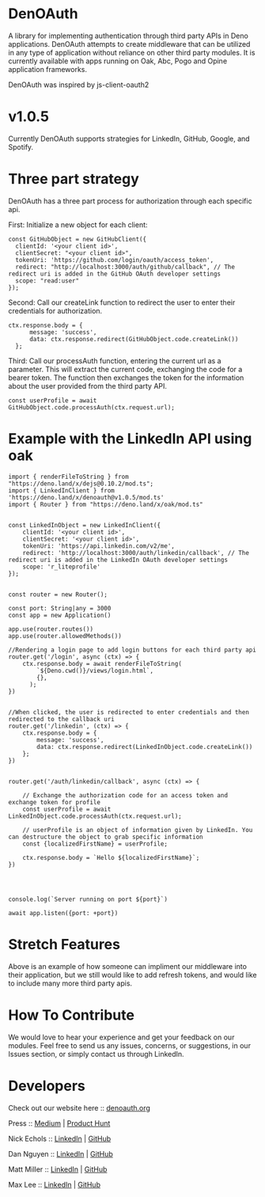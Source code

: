 # DenOAuth
A library for implementing authentication through third party APIs in Deno applications. 
DenOAuth attempts to create middleware that can be utilized in any type of application without reliance on other third party modules. It is currently available with apps running on Oak, Abc, Pogo and Opine application frameworks.

DenOAuth was inspired by js-client-oauth2

# v1.0.5
Currently DenOAuth supports strategies for LinkedIn, GitHub, Google, and Spotify.

# Three part strategy
DenOAuth has a three part process for authorization through each specific api.
 
 First: Initialize a new object for each client:

  ```
  const GitHubObject = new GitHubClient({
    clientId: '<your client id>',
    clientSecret: "<your client id>",
    tokenUri: 'https://github.com/login/oauth/access_token',
    redirect: "http://localhost:3000/auth/github/callback", // The redirect uri is added in the GitHub OAuth developer settings
    scope: "read:user" 
});
```
  
  Second: Call our createLink function to redirect the user to enter their credentials for authorization.
  

  ```  
  ctx.response.body = {
        message: 'success',
        data: ctx.response.redirect(GitHubObject.code.createLink())
    };
  ```
    
  Third: Call our processAuth function, entering the current url as a parameter. This will extract the current code, exchanging the code
   for a bearer token. The function then exchanges the token for the information about the user provided from the third party API. 
  

  ```
  const userProfile = await GitHubObject.code.processAuth(ctx.request.url);
  ```

# Example with the LinkedIn API using oak

```import { Application } from "https://deno.land/x/oak/mod.ts"
import { renderFileToString } from "https://deno.land/x/dejs@0.10.2/mod.ts";
import { LinkedInClient } from 'https://deno.land/x/denoauth@v1.0.5/mod.ts'
import { Router } from "https://deno.land/x/oak/mod.ts"


const LinkedInObject = new LinkedInClient({
    clientId: '<your client id>',
    clientSecret: '<your client id>',
    tokenUri: 'https://api.linkedin.com/v2/me',
    redirect: 'http://localhost:3000/auth/linkedin/callback', // The redirect uri is added in the LinkedIn OAuth developer settings
    scope: 'r_liteprofile'
});


const router = new Router();

const port: String|any = 3000
const app = new Application()

app.use(router.routes())
app.use(router.allowedMethods())

//Rendering a login page to add login buttons for each third party api
router.get('/login', async (ctx) => {
    ctx.response.body = await renderFileToString(
        `${Deno.cwd()}/views/login.html`,
        {},
      );
})


//When clicked, the user is redirected to enter credentials and then redirected to the callback uri
router.get('/linkedin', (ctx) => {
    ctx.response.body = {
        message: 'success',
        data: ctx.response.redirect(LinkedInObject.code.createLink())
    };
})


router.get('/auth/linkedin/callback', async (ctx) => {

    // Exchange the authorization code for an access token and exchange token for profile
    const userProfile = await LinkedInObject.code.processAuth(ctx.request.url);
    
    // userProfile is an object of information given by LinkedIn. You can destructure the object to grab specific information
    const {localizedFirstName} = userProfile;

    ctx.response.body = `Hello ${localizedFirstName}`;
})




console.log(`Server running on port ${port}`)

await app.listen({port: +port})
```

# Stretch Features
Above is an example of how someone can impliment our middleware into their application, but we still would like to add refresh tokens, 
and would like to include many more third party apis.

# How To Contribute
We would love to hear your experience and get your feedback on our modules. Feel free to send us any issues, concerns, or suggestions, in our Issues section, or simply contact us through LinkedIn.

# Developers

Check out our website here :: [denoauth.org](https://www.denoauth.org)

Press :: [Medium](https://medium.com/@dannguyen1191/denoauth-solution-deno-oauth-2-0-54d3b6a4ef35) | [Product Hunt](https://www.producthunt.com/posts/denoauth)

Nick Echols :: [LinkedIn](https://www.linkedin.com/in/nickechols87/) | [GitHub](https://github.com/Nechols87)

Dan Nguyen :: [LinkedIn](https://www.linkedin.com/in/danlord-nguyen/) | [GitHub](https://github.com/Danlordrises)

Matt Miller :: [LinkedIn](https://www.linkedin.com/in/matthew-miller2020/) | [GitHub](https://github.com/matthewjohnmiller2020)

Max Lee :: [LinkedIn](https://www.linkedin.com/in/max-lee1) | [GitHub](https://github.com/maxolee23/)
